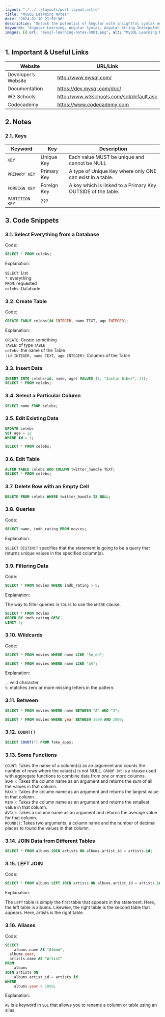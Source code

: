 ```yaml
---
layout: "./../../layouts/post.layout.astro"
title: "MySQL Learning Notes"
date: "2024-02-10 21:50:00"
description: "Unlock the potential of Angular with insightful syntax notes, covering string interpolation, property binding, event binding, two-way binding, and structural directives. Discover the <ng-content> tag to retain inner HTML content and explore the powerful EventEmitter for seamless communication between components. Elevate your Angular skills with practical examples and custom naming techniques, ensuring a robust and efficient development experience."
keywords: "Angular Learning, Angular Syntax, Angular String Interpolation, Angular Property Binding, Angular Event Binding, Angular Two-way Binding, Angular Structural Directives, Angular ng-content, Angular EventEmitter, Angular Development, TypeScript, Angular Event Handling, Angular Custom Naming, Angular Tips, Angular Tricks, Dav/Devs Tech Blog, Web Development, Frontend Development."
images: [{ url: "mysql-learning-notes-0001.png", alt: "MySQL Learning Notes" }]
---
```


## 1. Important & Useful Links

| Website             | URL/Link                                 |
| ------------------- | ---------------------------------------- |
| Developer’s Website | http://www.mysql.com/                    |
| Documentation       | https://dev.mysql.com/doc/               |
| W3 Schools          | http://www.w3schools.com/sql/default.asp |
| Codecademy          | https://www.codecademy.com               |

## 2. Notes

### 2.1. Keys

| Keyword         | Key         | Description                                                  |
| --------------- | ----------- | ------------------------------------------------------------ |
| `KEY`           | Unique Key  | Each value MUST be unique and cannot be NULL                 |
| `PRIMARY KEY`   | Primary Key | A type of Unique Key where only ONE can exist in a table.    |
| `FOREIGN KEY`   | Foreign Key | A key which is linked to a Primary Key OUTSIDE of the table. |
| `PARTITION KEY` | ???         |                                                              |

## 3. Code Snippets

### 3.1. Select Everything from a Database

Code:

```sql
SELECT * FROM celebs;
```

Explanation:

`SELECT`: List<br>
`*`: everything<br>
`FROM`: requested<br>
`celebs`: Databade

### 3.2. Create Table

Code:

```sql
CREATE TABLE celebs(id INTEGER, name TEXT, age INTEGER);
```

Explanation:

`CREATE`: Create something<br>
`TABLE`: of type `TABLE`<br>
`celebs`: the name of the Table<br>
`(id INTEGER, name TEXT, age INTEGER)`: Columns of the Table

### 3.3. Insert Data

```sql
INSERT INTO celebs(id, name, age) VALUES (1, "Justin Biber", 21);
SELECT * FROM celebs;
```

### 3.4. Select a Particular Column

```sql
SELECT name FROM celebs;
```

### 3.5. Edit Existing Data

```sql
UPDATE celebs
SET age = 22
WHERE id = 1;

SELECT * FROM celebs;
```

### 3.6. Edit Table

```sql
ALTER TABLE celebs ADD COLUMN twitter_handle TEXT;
SELECT * FROM celebs;
```

### 3.7. Delete Row with an Empty Cell

```sql
DELETE FROM celebs WHERE twitter_handle IS NULL;
```

### 3.8. Queries

Code:

```sql
SELECT name, imdb_rating FROM movies;
```

Explanation:

`SELECT DISTINCT` specifies that the statement is going to be a query that returns unique values in the specified column(s).

### 3.9. Filtering Data

Code:

```sql
SELECT * FROM movies WHERE imdb_rating > 8;
```

Explanation:

The way to filter queries in `SQL` is to use the `WHERE` clause.

```sql
SELECT * FROM movies
ORDER BY imdb_rating DESC
LIMIT 3;
```

### 3.10. Wildcards

Code:

```sql
SELECT * FROM movies WHERE name LIKE "Se_en";
```

```sql
SELECT * FROM movies WHERE name LIKE "a%";
```

Explanation:

`_`: wild character<br>
`%`: matches zero or more missing letters in the pattern.

### 3.11. Between

```sql
SELECT * FROM movies WHERE name BETWEEN "A" AND "J";
```

```sql
SELECT * FROM movies WHERE year BETWEEN 1990 AND 2000;
```

### 3.12. `COUNT()`

```sql
SELECT COUNT(*) FROM fake_apps;
```

### 3.13. Some Functions

`COUNT`: Takes the name of a column(s) as an argument and counts the number of rows where the value(s) is not NULL.
`GROUP BY`: Is a clause used with aggregate functions to combine data from one or more columns.<br>
`SUM()`: Takes the column name as an argument and returns the sum of all the values in that column.<br>
`MAX()`: Takes the column name as an argument and returns the largest value in that column.<br>
`MIN()`: Takes the column name as an argument and returns the smallest value in that column.<br>
`AVG()`: Takes a column name as an argument and returns the average value for that column.<br>
`ROUND()`: Takes two arguments, a column name and the number of decimal places to round the values in that column.

### 3.14. JOIN Data from Different Tables

```sql
SELECT * FROM albums JOIN artists ON albums.artist_id = artists.id;
```

### 3.15. LEFT JOIN

Code:

```sql
SELECT * FROM albums LEFT JOIN artists ON albums.artist_id = artists.id;
```

Explanation:

The `LEFT` table is simply the first table that appears in the statement. Here, the left table is albums. Likewise, the right table is the second table that appears. Here, artists is the right table.

### 3.16. Aliases

Code:

```sql
SELECT
	albums.name AS "Album",
  albums.year,
  artists.name AS "Artist"
FROM
 	albums
JOIN artists ON
	albums.artist_id = artists.id
WHERE
	albums.year > 1980;
```

Explanation:

`AS` is a keyword in `SQL` that allows you to rename a column or table using an alias.
